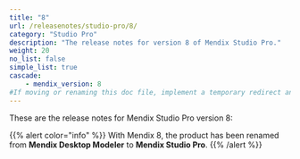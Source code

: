 ```yaml
---
title: "8"
url: /releasenotes/studio-pro/8/
category: "Studio Pro"
description: "The release notes for version 8 of Mendix Studio Pro."
weight: 20
no_list: false
simple_list: true
cascade:
    - mendix_version: 8
#If moving or renaming this doc file, implement a temporary redirect and let the respective team know they should update the URL in the product. See Mapping to Products for more details.
---
```


These are the release notes for Mendix Studio Pro version 8:

{{% alert color="info" %}}
With Mendix 8, the product has been renamed from **Mendix Desktop Modeler** to **Mendix Studio Pro**.
{{% /alert %}}
